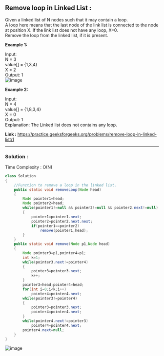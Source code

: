 <h2> Remove loop in Linked List : </h2>
Given a linked list of N nodes such that it may contain a loop. <br/>
A loop here means that the last node of the link list is connected to the node at position X. If the link list does not have any loop, X=0.<br/>
Remove the loop from the linked list, if it is present.  <br/>


**Example 1:**

Input: <br/>
N = 3<br/>
value[] = {1,3,4}<br/>
X = 2<br/>
Output: 1<br/>
![image](https://user-images.githubusercontent.com/23376002/156970648-3e014021-392c-40a0-be89-22301d51077f.png)


**Example 2:**

Input:<br/>
N = 4<br/>
value[] = {1,8,3,4}<br/>
X = 0<br/>
Output: 1<br/>
Explanation: The Linked list does not contains any loop. 

**Link :** https://practice.geeksforgeeks.org/problems/remove-loop-in-linked-list/1

---------------------------------------------------------------------------------------------------------------------------------------------------


<h3> Solution :</h3>

Time Complexity : O(N)

```java
class Solution
{
    //Function to remove a loop in the linked list.
    public static void removeLoop(Node head)
    {
        Node pointer1=head;
        Node pointer2=head;
        while(pointer1!=null && pointer2!=null && pointer2.next!=null)
        {
            pointer1=pointer1.next;
            pointer2=pointer2.next.next;
            if(pointer1==pointer2)
                remove(pointer1,head);
        }
    }
    public static void remove(Node p1,Node head)
    {
        Node pointer3=p1,pointer4=p1;
        int k=1;
        while(pointer3.next!=pointer4)
        {
            pointer3=pointer3.next;
            k++;
        }
        pointer3=head;pointer4=head;
        for(int i=0;i<k;i++)
            pointer4=pointer4.next;
        while(pointer3!=pointer4)
        {
            pointer3=pointer3.next;
            pointer4=pointer4.next;
        }
        while(pointer4.next!=pointer3)
            pointer4=pointer4.next;
        pointer4.next=null;
    }
}
```

![image](https://user-images.githubusercontent.com/23376002/156968305-f5e4a05e-203e-4e95-b2bd-f524cd391fe5.png)




